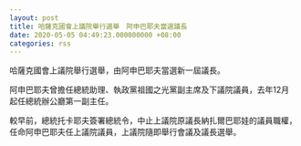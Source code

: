 ```yaml
---
layout: post
title: 哈薩克國會上議院舉行選舉　阿申巴耶夫當選議長
date: 2020-05-05 04:49:23.000000000 +08:00
categories: rss
---
```


哈薩克國會上議院舉行選舉，由阿申巴耶夫當選新一屆議長。

阿申巴耶夫曾擔任總統助理、執政黨祖國之光黨副主席及下議院議員，去年12月起任總統辦公廳第一副主任。

較早前，總統托卡耶夫簽署總統令，中止上議院原議長納扎爾巴耶娃的議員職權，任命阿申巴耶夫任上議院議員，上議院隨即舉行會議及議長選舉。
